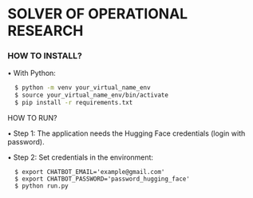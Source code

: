 # SOLVER OF OPERATIONAL RESEARCH

### HOW TO INSTALL?

  • With Python:
  ```sh
    $ python -m venv your_virtual_name_env
    $ source your_virtual_name_env/bin/activate
    $ pip install -r requirements.txt
  ```
HOW TO RUN?

• Step 1:
The application needs the Hugging Face credentials (login with password).

• Step 2:
Set credentials in the environment:
  ```
    $ export CHATBOT_EMAIL='example@gmail.com'
    $ export CHATBOT_PASSWORD='password_hugging_face'
    $ python run.py  
  ```

